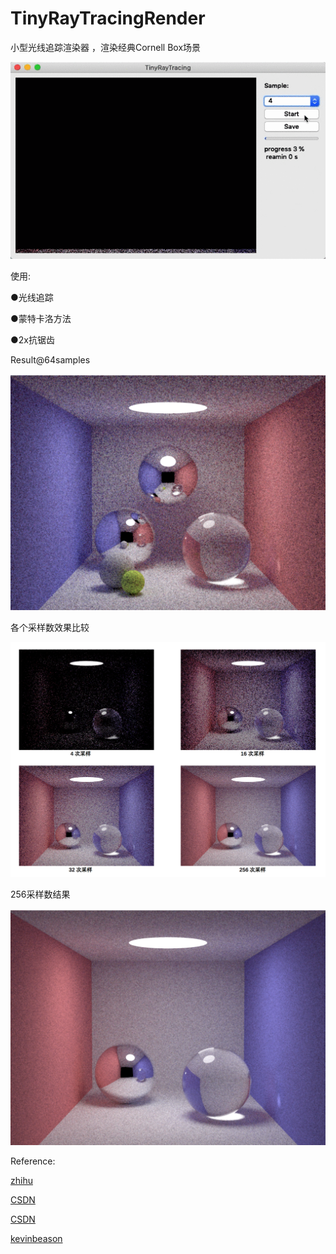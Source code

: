 # TinyRayTracingRender


小型光线追踪渲染器
，渲染经典Cornell Box场景

![](img/renderGUI.gif)

使用:

●光线追踪

●蒙特卡洛方法

●2x抗锯齿


Result@64samples

![](img/64manyballs.png)


各个采样数效果比较

![](img/compare.PNG)

256采样数结果

![](img/256spp.png)


Reference:

[zhihu](https://zhuanlan.zhihu.com/p/29418992)

[CSDN](https://blog.csdn.net/qq_33274326/article/details/60779919)

[CSDN](https://blog.csdn.net/sunacmer/article/details/7451861)

[kevinbeason](http://www.kevinbeason.com/smallpt/)
